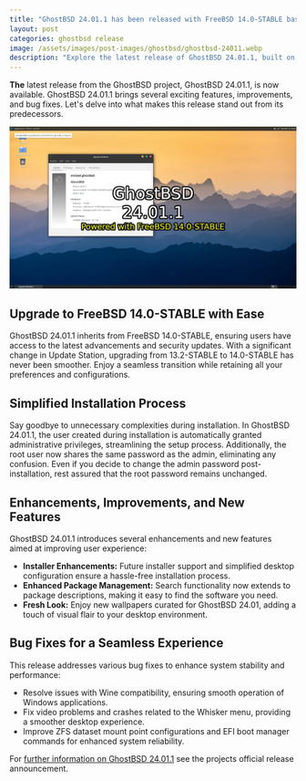 ```yaml
---
title: "GhostBSD 24.01.1 has been released with FreeBSD 14.0-STABLE base"
layout: post
categories: ghostbsd release
image: /assets/images/post-images/ghostbsd/ghostbsd-24011.webp
description: "Explore the latest release of GhostBSD 24.01.1, built on FreeBSD 14.0-STABLE, featuring significant enhancements, bug fixes, and improved user experience. Upgrade seamlessly with Update Station and enjoy a simplified desktop configuration."
---
```


**The** latest release from the GhostBSD project, GhostBSD 24.01.1, is now available. GhostBSD 24.01.1 brings several exciting features, improvements, and bug fixes. Let's delve into what makes this release stand out from its predecessors.

![GhostBSD 24.01.1 featured image](/assets/images/post-images/ghostbsd/ghostbsd-24011.webp)

## Upgrade to FreeBSD 14.0-STABLE with Ease

GhostBSD 24.01.1 inherits from FreeBSD 14.0-STABLE, ensuring users have access to the latest advancements and security updates. With a significant change in Update Station, upgrading from 13.2-STABLE to 14.0-STABLE has never been smoother. Enjoy a seamless transition while retaining all your preferences and configurations.

## Simplified Installation Process

Say goodbye to unnecessary complexities during installation. In GhostBSD 24.01.1, the user created during installation is automatically granted administrative privileges, streamlining the setup process. Additionally, the root user now shares the same password as the admin, eliminating any confusion. Even if you decide to change the admin password post-installation, rest assured that the root password remains unchanged.

## Enhancements, Improvements, and New Features

GhostBSD 24.01.1 introduces several enhancements and new features aimed at improving user experience:

- **Installer Enhancements:** Future installer support and simplified desktop configuration ensure a hassle-free installation process.
- **Enhanced Package Management:** Search functionality now extends to package descriptions, making it easy to find the software you need.
- **Fresh Look:** Enjoy new wallpapers curated for GhostBSD 24.01, adding a touch of visual flair to your desktop environment.

## Bug Fixes for a Seamless Experience

This release addresses various bug fixes to enhance system stability and performance:

- Resolve issues with Wine compatibility, ensuring smooth operation of Windows applications.
- Fix video problems and crashes related to the Whisker menu, providing a smoother desktop experience.
- Improve ZFS dataset mount point configurations and EFI boot manager commands for enhanced system reliability.

For [further information on GhostBSD 24.01.1](https://www.ghostbsd.org/news/GhostBSD_24.01.1_Now_Available) see the projects official release announcement.